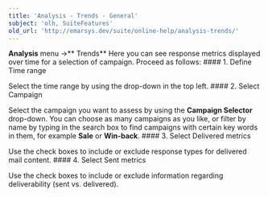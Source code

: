 ```yaml
---
title: 'Analysis - Trends - General'
subject: 'olh, SuiteFeatures'
old_url: 'http://emarsys.dev/suite/online-help/analysis-trends/'
---
```


**Analysis** menu ->** Trends** Here you can see response metrics displayed over time for a selection of campaign. Proceed as follows: #### 1. Define Time range

 Select the time range by using the drop-down in the top left. #### 2. Select Campaign

 Select the campaign you want to assess by using the **Campaign Selector** drop-down. You can choose as many campaigns as you like, or filter by name by typing in the search box to find campaigns with certain key words in them, for example **Sale** or **Win-back**. #### 3. Select Delivered metrics

 Use the check boxes to include or exclude response types for delivered mail content. #### 4. Select Sent metrics

 Use the check boxes to include or exclude information regarding deliverability (sent vs. delivered).